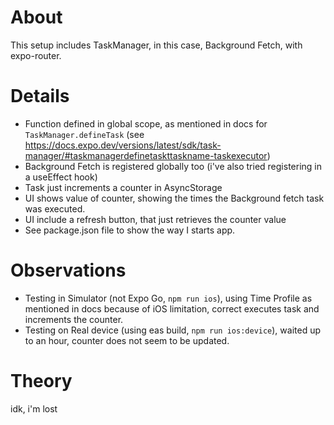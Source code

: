 # About

This setup includes TaskManager, in this case, Background Fetch, with expo-router.

# Details

- Function defined in global scope, as mentioned in docs for `TaskManager.defineTask` (see https://docs.expo.dev/versions/latest/sdk/task-manager/#taskmanagerdefinetaskttaskname-taskexecutor)
- Background Fetch is registered globally too (i've also tried registering in a useEffect hook)
- Task just increments a counter in AsyncStorage
- UI shows value of counter, showing the times the Background fetch task was executed.
- UI include a refresh button, that just retrieves the counter value
- See package.json file to show the way I starts app.

# Observations

- Testing in Simulator (not Expo Go, `npm run ios`), using Time Profile as mentioned in docs because of iOS limitation, correct executes task and increments the counter.
- Testing on Real device (using eas build, `npm run ios:device`), waited up to an hour, counter does not seem to be updated.

# Theory

idk, i'm lost
